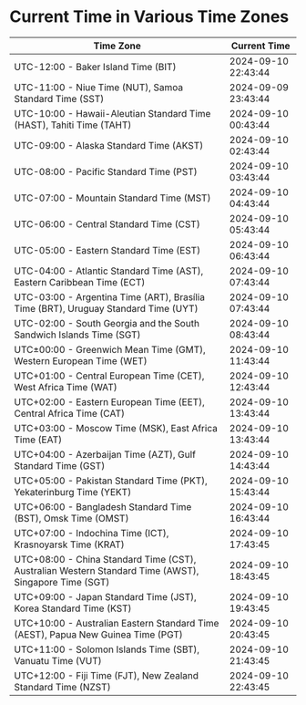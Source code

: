 # Current Time in Various Time Zones

| Time Zone | Current Time |
|-----------|--------------|
| UTC-12:00 - Baker Island Time (BIT) | 2024-09-10 22:43:44 |
| UTC-11:00 - Niue Time (NUT), Samoa Standard Time (SST) | 2024-09-09 23:43:44 |
| UTC-10:00 - Hawaii-Aleutian Standard Time (HAST), Tahiti Time (TAHT) | 2024-09-10 00:43:44 |
| UTC-09:00 - Alaska Standard Time (AKST) | 2024-09-10 02:43:44 |
| UTC-08:00 - Pacific Standard Time (PST) | 2024-09-10 03:43:44 |
| UTC-07:00 - Mountain Standard Time (MST) | 2024-09-10 04:43:44 |
| UTC-06:00 - Central Standard Time (CST) | 2024-09-10 05:43:44 |
| UTC-05:00 - Eastern Standard Time (EST) | 2024-09-10 06:43:44 |
| UTC-04:00 - Atlantic Standard Time (AST), Eastern Caribbean Time (ECT) | 2024-09-10 07:43:44 |
| UTC-03:00 - Argentina Time (ART), Brasília Time (BRT), Uruguay Standard Time (UYT) | 2024-09-10 07:43:44 |
| UTC-02:00 - South Georgia and the South Sandwich Islands Time (SGT) | 2024-09-10 08:43:44 |
| UTC±00:00 - Greenwich Mean Time (GMT), Western European Time (WET) | 2024-09-10 11:43:44 |
| UTC+01:00 - Central European Time (CET), West Africa Time (WAT) | 2024-09-10 12:43:44 |
| UTC+02:00 - Eastern European Time (EET), Central Africa Time (CAT) | 2024-09-10 13:43:44 |
| UTC+03:00 - Moscow Time (MSK), East Africa Time (EAT) | 2024-09-10 13:43:44 |
| UTC+04:00 - Azerbaijan Time (AZT), Gulf Standard Time (GST) | 2024-09-10 14:43:44 |
| UTC+05:00 - Pakistan Standard Time (PKT), Yekaterinburg Time (YEKT) | 2024-09-10 15:43:44 |
| UTC+06:00 - Bangladesh Standard Time (BST), Omsk Time (OMST) | 2024-09-10 16:43:44 |
| UTC+07:00 - Indochina Time (ICT), Krasnoyarsk Time (KRAT) | 2024-09-10 17:43:45 |
| UTC+08:00 - China Standard Time (CST), Australian Western Standard Time (AWST), Singapore Time (SGT) | 2024-09-10 18:43:45 |
| UTC+09:00 - Japan Standard Time (JST), Korea Standard Time (KST) | 2024-09-10 19:43:45 |
| UTC+10:00 - Australian Eastern Standard Time (AEST), Papua New Guinea Time (PGT) | 2024-09-10 20:43:45 |
| UTC+11:00 - Solomon Islands Time (SBT), Vanuatu Time (VUT) | 2024-09-10 21:43:45 |
| UTC+12:00 - Fiji Time (FJT), New Zealand Standard Time (NZST) | 2024-09-10 22:43:45 |
